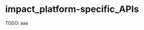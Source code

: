 <PageTitleHeader section="platform-specific APIs" title="aaa"/>

# impact_platform-specific_APIs

TODO: aaa

